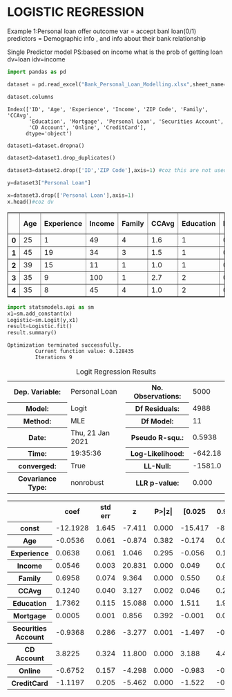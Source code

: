 # LOGISTIC REGRESSION 

Example 1:Personal loan offer
outcome var = accept banl loan(0/1)
predictors = Demographic info , and info about their bank relationship

Single Predictor model
PS:based on income what is the prob of getting  loan
dv=loan
idv=income


```python
import pandas as pd
```


```python
dataset = pd.read_excel("Bank_Personal_Loan_Modelling.xlsx",sheet_name=1)
```


```python
dataset.columns
```




    Index(['ID', 'Age', 'Experience', 'Income', 'ZIP Code', 'Family', 'CCAvg',
           'Education', 'Mortgage', 'Personal Loan', 'Securities Account',
           'CD Account', 'Online', 'CreditCard'],
          dtype='object')




```python
dataset1=dataset.dropna()
```


```python
dataset2=dataset1.drop_duplicates()
```


```python
dataset3=dataset2.drop(['ID','ZIP Code'],axis=1) #coz this are not used since they are categorical
```


```python
y=dataset3["Personal Loan"]
```


```python
x=dataset3.drop(['Personal Loan'],axis=1)  
x.head()#coz dv
```




<div>
<style scoped>
    .dataframe tbody tr th:only-of-type {
        vertical-align: middle;
    }

    .dataframe tbody tr th {
        vertical-align: top;
    }

    .dataframe thead th {
        text-align: right;
    }
</style>
<table border="1" class="dataframe">
  <thead>
    <tr style="text-align: right;">
      <th></th>
      <th>Age</th>
      <th>Experience</th>
      <th>Income</th>
      <th>Family</th>
      <th>CCAvg</th>
      <th>Education</th>
      <th>Mortgage</th>
      <th>Securities Account</th>
      <th>CD Account</th>
      <th>Online</th>
      <th>CreditCard</th>
    </tr>
  </thead>
  <tbody>
    <tr>
      <th>0</th>
      <td>25</td>
      <td>1</td>
      <td>49</td>
      <td>4</td>
      <td>1.6</td>
      <td>1</td>
      <td>0</td>
      <td>1</td>
      <td>0</td>
      <td>0</td>
      <td>0</td>
    </tr>
    <tr>
      <th>1</th>
      <td>45</td>
      <td>19</td>
      <td>34</td>
      <td>3</td>
      <td>1.5</td>
      <td>1</td>
      <td>0</td>
      <td>1</td>
      <td>0</td>
      <td>0</td>
      <td>0</td>
    </tr>
    <tr>
      <th>2</th>
      <td>39</td>
      <td>15</td>
      <td>11</td>
      <td>1</td>
      <td>1.0</td>
      <td>1</td>
      <td>0</td>
      <td>0</td>
      <td>0</td>
      <td>0</td>
      <td>0</td>
    </tr>
    <tr>
      <th>3</th>
      <td>35</td>
      <td>9</td>
      <td>100</td>
      <td>1</td>
      <td>2.7</td>
      <td>2</td>
      <td>0</td>
      <td>0</td>
      <td>0</td>
      <td>0</td>
      <td>0</td>
    </tr>
    <tr>
      <th>4</th>
      <td>35</td>
      <td>8</td>
      <td>45</td>
      <td>4</td>
      <td>1.0</td>
      <td>2</td>
      <td>0</td>
      <td>0</td>
      <td>0</td>
      <td>0</td>
      <td>1</td>
    </tr>
  </tbody>
</table>
</div>




```python
import statsmodels.api as sm
x1=sm.add_constant(x)
Logistic=sm.Logit(y,x1)
result=Logistic.fit()
result.summary()

```

    Optimization terminated successfully.
             Current function value: 0.128435
             Iterations 9
    




<table class="simpletable">
<caption>Logit Regression Results</caption>
<tr>
  <th>Dep. Variable:</th>     <td>Personal Loan</td>  <th>  No. Observations:  </th>  <td>  5000</td> 
</tr>
<tr>
  <th>Model:</th>                 <td>Logit</td>      <th>  Df Residuals:      </th>  <td>  4988</td> 
</tr>
<tr>
  <th>Method:</th>                 <td>MLE</td>       <th>  Df Model:          </th>  <td>    11</td> 
</tr>
<tr>
  <th>Date:</th>            <td>Thu, 21 Jan 2021</td> <th>  Pseudo R-squ.:     </th>  <td>0.5938</td> 
</tr>
<tr>
  <th>Time:</th>                <td>19:35:36</td>     <th>  Log-Likelihood:    </th> <td> -642.18</td>
</tr>
<tr>
  <th>converged:</th>             <td>True</td>       <th>  LL-Null:           </th> <td> -1581.0</td>
</tr>
<tr>
  <th>Covariance Type:</th>     <td>nonrobust</td>    <th>  LLR p-value:       </th>  <td> 0.000</td> 
</tr>
</table>
<table class="simpletable">
<tr>
           <td></td>             <th>coef</th>     <th>std err</th>      <th>z</th>      <th>P>|z|</th>  <th>[0.025</th>    <th>0.975]</th>  
</tr>
<tr>
  <th>const</th>              <td>  -12.1928</td> <td>    1.645</td> <td>   -7.411</td> <td> 0.000</td> <td>  -15.417</td> <td>   -8.968</td>
</tr>
<tr>
  <th>Age</th>                <td>   -0.0536</td> <td>    0.061</td> <td>   -0.874</td> <td> 0.382</td> <td>   -0.174</td> <td>    0.067</td>
</tr>
<tr>
  <th>Experience</th>         <td>    0.0638</td> <td>    0.061</td> <td>    1.046</td> <td> 0.295</td> <td>   -0.056</td> <td>    0.183</td>
</tr>
<tr>
  <th>Income</th>             <td>    0.0546</td> <td>    0.003</td> <td>   20.831</td> <td> 0.000</td> <td>    0.049</td> <td>    0.060</td>
</tr>
<tr>
  <th>Family</th>             <td>    0.6958</td> <td>    0.074</td> <td>    9.364</td> <td> 0.000</td> <td>    0.550</td> <td>    0.841</td>
</tr>
<tr>
  <th>CCAvg</th>              <td>    0.1240</td> <td>    0.040</td> <td>    3.127</td> <td> 0.002</td> <td>    0.046</td> <td>    0.202</td>
</tr>
<tr>
  <th>Education</th>          <td>    1.7362</td> <td>    0.115</td> <td>   15.088</td> <td> 0.000</td> <td>    1.511</td> <td>    1.962</td>
</tr>
<tr>
  <th>Mortgage</th>           <td>    0.0005</td> <td>    0.001</td> <td>    0.856</td> <td> 0.392</td> <td>   -0.001</td> <td>    0.002</td>
</tr>
<tr>
  <th>Securities Account</th> <td>   -0.9368</td> <td>    0.286</td> <td>   -3.277</td> <td> 0.001</td> <td>   -1.497</td> <td>   -0.377</td>
</tr>
<tr>
  <th>CD Account</th>         <td>    3.8225</td> <td>    0.324</td> <td>   11.800</td> <td> 0.000</td> <td>    3.188</td> <td>    4.457</td>
</tr>
<tr>
  <th>Online</th>             <td>   -0.6752</td> <td>    0.157</td> <td>   -4.298</td> <td> 0.000</td> <td>   -0.983</td> <td>   -0.367</td>
</tr>
<tr>
  <th>CreditCard</th>         <td>   -1.1197</td> <td>    0.205</td> <td>   -5.462</td> <td> 0.000</td> <td>   -1.522</td> <td>   -0.718</td>
</tr>
</table>




```python

```
